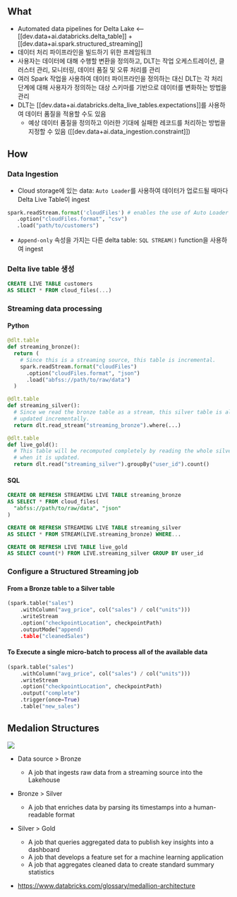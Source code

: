 
## What
- Automated data pipelines for Delta Lake <-- [[dev.data+ai.databricks.delta_table]] + [[dev.data+ai.spark.structured_streaming]]
- 데이터 처리 파이프라인을 빌드하기 위한 프레임워크
- 사용자는 데이터에 대해 수행할 변환을 정의하고, DLT는 작업 오케스트레이션, 클러스터 관리, 모니터링, 데이터 품질 및 오류 처리를 관리
- 여러 Spark 작업을 사용하여 데이터 파이프라인을 정의하는 대신 DLT는 각 처리 단계에 대해 사용자가 정의하는 대상 스키마를 기반으로 데이터를 변화하는 방법을 관리
- DLT는 [[dev.data+ai.databricks.delta_live_tables.expectations]]를 사용하여 데이터 품질을 적용할 수도 있음
  - 예상 데이터 품질을 정의하고 이러한 기대에 실패한 레코드를 처리하는 방법을 지정할 수 있음 ([[dev.data+ai.data_ingestion.constraint]])

## How

### Data Ingestion
  - Cloud storage에 있는 data: `Auto Loader`를 사용하여 데이터가 업로드될 때마다 Delta Live Table이 ingest
  ```python
spark.readStream.format('cloudFiles') # enables the use of Auto Loader
     .option("cloudFiles.format", "csv")
     .load("path/to/customers")
  ```

  - `Append-only` 속성을 가지는 다른 delta table: `SQL STREAM()` function을 사용하여 ingest

### Delta live table 생성
```sql
CREATE LIVE TABLE customers
AS SELECT * FROM cloud_files(...)
```
 

### Streaming data processing

#### Python
```python
@dlt.table
def streaming_bronze():
  return (
    # Since this is a streaming source, this table is incremental.
    spark.readStream.format("cloudFiles")
      .option("cloudFiles.format", "json")
      .load("abfss://path/to/raw/data")
  )

@dlt.table
def streaming_silver():
  # Since we read the bronze table as a stream, this silver table is also
  # updated incrementally.
  return dlt.read_stream("streaming_bronze").where(...)

@dlt.table
def live_gold():
  # This table will be recomputed completely by reading the whole silver table
  # when it is updated.
  return dlt.read("streaming_silver").groupBy("user_id").count()
```

#### SQL
```sql
CREATE OR REFRESH STREAMING LIVE TABLE streaming_bronze
AS SELECT * FROM cloud_files(
  "abfss://path/to/raw/data", "json"
)

CREATE OR REFRESH STREAMING LIVE TABLE streaming_silver
AS SELECT * FROM STREAM(LIVE.streaming_bronze) WHERE...

CREATE OR REFRESH LIVE TABLE live_gold
AS SELECT count(*) FROM LIVE.streaming_silver GROUP BY user_id
```

### Configure a Structured Streaming job 

#### From a Bronze table to a Silver table
```python
(spark.table("sales")
    .withColumn("avg_price", col("sales") / col("units")))
    .writeStream
    .option("checkpointLocation", checkpointPath)
    .outputMode("append)
    .table("cleanedSales")
```

#### To Execute a single micro-batch to process all of the available data
```Python
(spark.table("sales")
    .withColumn("avg_price", col("sales") / col("units")))
    .writeStream
    .option("checkpointLocation", checkpointPath)
    .output("complete")
    .trigger(once=True)
    .table("new_sales")
```

## Medalion Structures

![](https://www.databricks.com/wp-content/uploads/2022/03/delta-lake-medallion-architecture-2.jpeg)
- Data source > Bronze
    - A job that ingests raw data from a streaming source into the Lakehouse
- Bronze > Silver
    - A job that enriches data by parsing its timestamps into a human-readable format
- Silver > Gold
    - A job that queries aggregated data to publish key insights into a dashboard
    - A job that develops a feature set for a machine learning application
    - A job that aggregates cleaned data to create standard summary statistics

- https://www.databricks.com/glossary/medallion-architecture